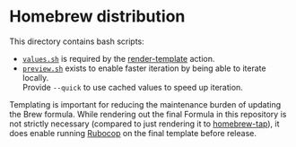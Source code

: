 # Homebrew distribution

This directory contains bash scripts:

- [`values.sh`](./values.sh) is required by the [render-template](https://github.com/anttiharju/actions/tree/v0/render-template) action.
- [`preview.sh`](./preview.sh) exists to enable faster iteration by being able to iterate locally.  
  Provide `--quick` to use cached values to speed up iteration.

Templating is important for reducing the maintenance burden of updating the Brew formula. While rendering out the final Formula in this repository is not strictly necessary (compared to just rendering it to [homebrew-tap](https://github.com/anttiharju/homebrew-tap)), it does enable running [Rubocop](https://rubocop.org) on the final template before release.
